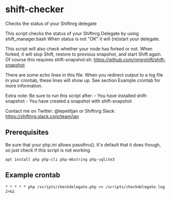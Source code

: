 # shift-checker
Checks the status of your Shiftnrg delegate

This script checks the status of your Shiftnrg Delegate by using shift_manager.bash
When status is not "OK" it will (re)start your delegate.
 
This script will also check whether your node has forked or not. 
When forked, it will stop Shift, restore to previous snapshot, and start Shift again.
Of course this requires shift-snapshot.sh:
	https://github.com/mrgrshift/shift-snapshot
  
There are some echo lines in this file. 
When you redirect output to a log file in your crontab, these lines will show up. 
See section Example crontab for more information.
 
Extra note: 
Be sure to run this script after:
	- You have installed shift-snapshot
 	- You have created a snapshot with shift-snapshot
 
Contact me on Twitter: @lepetitjan 
or Shiftnrg Slack: https://shiftnrg.slack.com/team/jan 

## Prerequisites
Be sure that your php.ini allows passthru(). It's default that it does though, so just check if this script is not working.
```
apt install php php-cli php-mbstring php-sqlite3
```

## Example crontab
```
* * * * * php /scripts/checkdelegate.php >> /scripts/checkdelegate.log 2>&1
```